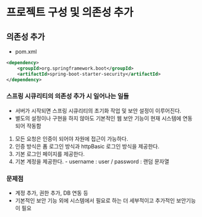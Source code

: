 # 프로젝트 구성 및 의존성 추가
## 의존성 추가
- pom.xml
```xml
<dependency>
    <groupId>org.springframework.boot</groupId>
    <artifactId>spring-boot-starter-security</artifactId>
</dependency>
```
### 스프링 시큐리티의 의존성 추가 시 일어나는 일들
- 서버가 시작되면 스프링 시큐리티의 초기화 작업 및 보안 설정이 이루어진다.
- 별도의 설정이나 구현을 하지 않아도 기본적인 웹 보안 기능이 현재 시스템에 연동되어 작동함
1. 모든 요청은 인증이 되어야 자원에 접근이 가능하다.
2. 인증 방식은 폼 로그인 방식과 httpBasic 로그인 방식을 제공한다.
3. 기본 로그인 페이지를 제공한다.
4. 기본 계정을 제공한다. - username : user / password : 랜덤 문자열

### 문제점
- 계정 추가, 권한 추가, DB 연동 등
- 기본적인 보안 기능 외에 시스템에서 필요로 하는 더 세부적이고 추가적인 보안기능이 필요

